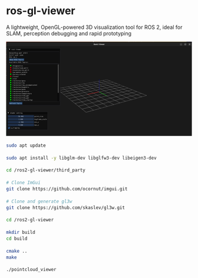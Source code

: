 # ros-gl-viewer
A lightweight, OpenGL-powered 3D visualization tool for ROS 2, ideal for SLAM, perception debugging and rapid prototyping


![gl Screenshot](https://github.com/armando-genis/ros2-gl-viewer/blob/main/img/img2.png)

```bash
sudo apt update

sudo apt install -y libglm-dev libglfw3-dev libeigen3-dev

cd /ros2-gl-viewer/third_party

# Clone ImGui
git clone https://github.com/ocornut/imgui.git

# Clone and generate gl3w
git clone https://github.com/skaslev/gl3w.git

cd /ros2-gl-viewer

mkdir build 
cd build 

cmake ..
make 

./pointcloud_viewer

```
